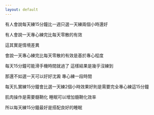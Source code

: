```yaml
---
layout: default
---
```


有人會說每天練15分鐘比一週只選一天練兩個小時還好

有人會說一天專心練完比每天零散的有效

這其實是情境差異

會說一天專心練完比每天零散的有效是基於專心程度

每天15分鐘可能滑手機時間就過了 這樣結果是幾乎沒練到

那還不如選一天可以好好沈澱 專心練一段時間


每天扎實練15分鐘會比選一天練2個小時效果好則是需要完全專心練這15分鐘

肌肉操作是需要髓鞘化 睡眠可以增加髓鞘化效率

所以每天練15分鐘最好是搭配良好的睡眠